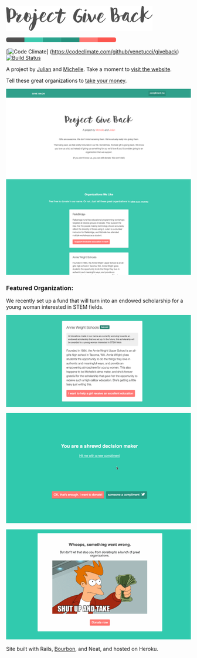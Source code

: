 ![Giveback](app/assets/images/projectgiveback-title.png)

![Color Palette](app/assets/images/color-palette.png)

[![Code Climate](https://codeclimate.com/github/venetucci/giveback/badges/gpa.svg)] (https://codeclimate.com/github/venetucci/giveback)
[![Build Status](https://travis-ci.org/venetucci/giveback.svg)](https://travis-ci.org/venetucci/giveback)

A project by [Julian](http://twitter.com/jatescher) and [Michelle](http://twitter.com/mvenetucci). Take a moment to [visit the website](http://julianandmichellegiveback.com).<br />

Tell these great organizations to [take your money](http://i3.kym-cdn.com/photos/images/newsfeed/000/264/241/9e9.gif).

![Landing](app/assets/images/landing-giveback.png)

### Featured Organization:

We recently set up a fund that will turn into an endowed scholarship for a young
woman interested in STEM fields.

![Featured](app/assets/images/featured-org.png)

![Compliments](app/assets/images/compliment-me.gif)

![Error](app/assets/images/error-page.gif)

Site built with Rails, [Bourbon](http://bourbon.io/), and Neat, and hosted on Heroku.

